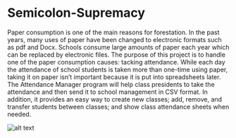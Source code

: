 # Semicolon-Supremacy
Paper consumption is one of the main reasons for forestation. In the past years, many uses of paper have been changed to electronic formats such as pdf and Docx. Schools consume large amounts of paper each year which can be replaced by electronic files. The purpose of this project is to handle one of the paper consumption causes: tacking attendance. While each day the attendance of school students is taken more than one-time using paper, taking it on paper isn’t important because it is put into spreadsheets later. The Attendance Manager program will help class presidents to take the attendance and then send it to school management in CSV format. In addition, it provides an easy way to create new classes; add, remove, and transfer students between classes; and show class attendance sheets when needed.

![alt text](https://user-images.githubusercontent.com/103288444/184495959-638e690a-e544-40f9-8864-7b07c6884a12.png)
